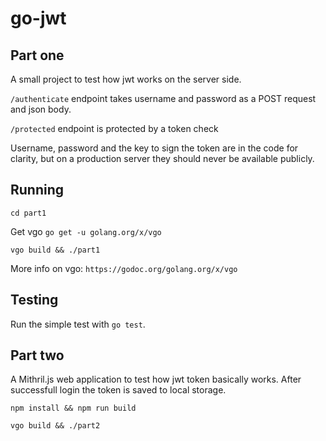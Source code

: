# go-jwt

## Part one

A small project to test how jwt works on the server side.

`/authenticate` endpoint takes username and password as a POST request and json body.

`/protected` endpoint is protected by a token check

Username, password and the key to sign the token are in the code for clarity, but on a production server they should never be available publicly.

## Running

`cd part1`

Get vgo `go get -u golang.org/x/vgo`

`vgo build && ./part1`

More info on vgo: `https://godoc.org/golang.org/x/vgo`

## Testing

Run the simple test with `go test`.

## Part two

A Mithril.js web application to test how jwt token basically works. After successfull login the token is saved to local storage.

`npm install && npm run build`

`vgo build && ./part2`
